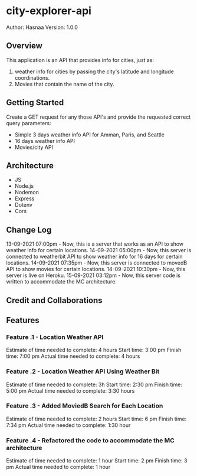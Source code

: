 # city-explorer-api

Author: Hasnaa Version: 1.0.0

## Overview

This application is an API that provides info for cities, just as:

1. weather info for cities by passing the city's latitude and longitude coordinations.
2. Movies that contain the name of the city.

## Getting Started

Create a GET request for any those API's and provide the requested correct query parameters:

* Simple 3 days weather info API for Amman, Paris, and Seattle
* 16 days weather info API
* Movies/city API

## Architecture

* JS
* Node.js
* Nodemon
* Express
* Dotenv
* Cors

## Change Log

13-09-2021 07:00pm - Now, this is a server that works as an API to show weather info for certain locations.
14-09-2021 05:00pm - Now, this server is connected to weatherbit API to show weather info for 16 days for certain locations.
14-09-2021 07:35pm - Now, this server is connected to movedB API to show movies for certain locations.
14-09-2021 10:30pm - Now, this server is live on Heroku.
15-09-2021 03:12pm - Now, this server code is written to accommodate the MC architecture.

## Credit and Collaborations

## Features

### Feature .1 - Location Weather API

Estimate of time needed to complete: 4 hours
Start time: 3:00 pm
Finish time: 7:00 pm
Actual time needed to complete: 4 hours

### Feature .2 - Location Weather API Using Weather Bit

Estimate of time needed to complete: 3h
Start time: 2:30 pm
Finish time: 5:00 pm
Actual time needed to complete: 3:30 hours

### Feature .3 - Added MoviedB Search for Each Location

Estimate of time needed to complete: 2 hours
Start time: 6 pm
Finish time: 7:34 pm
Actual time needed to complete: 1:30 hour

### Feature .4 - Refactored the code to accommodate the MC architecture

Estimate of time needed to complete: 1 hour
Start time: 2 pm
Finish time: 3 pm
Actual time needed to complete: 1 hour

